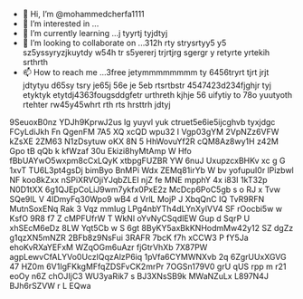 - 👋 Hi, I’m @mohammedcherfa1111
- 👀 I’m interested in ...
- 🌱 I’m currently learning ...j tyyrtj tyjdtyj
- 💞️ I’m looking to collaborate on ...312h rty strysrtyy5 y5 sz5yssyryzjkuytdy w54h tr s5yererj trjrtjrg sgergr y retyrte yrtekih srthrth
- 📫 How to reach me ...3free jetymmmmmmmm ty 6456tryrt tjrt jrjt jdtytyu  d65sy tsry je65j 56e je 5eb rtsrtbstr
4547423d234fjghjr tyj etyktyk etytdj4363fougsddgfetr urthreth kjhje 56 uifytiy to 78o yuutyoth rtehter rw45y45whrt rth rts hrsttrh jdtyj
<!---tk yu
mohammedcherfa1111/mohammedcherfa1111 is a ✨ special ✨ repository because its `README.md` (this file) appears on your GitHub profile.
You can click the Preview link to take a look at your changes.
--->
9SeuoxB0nz
YDJh9KprwJ2us
lg yuyvl yuk ctruet5e6ie5ijcghvb  tyxjdgc
FCyLdiJkh
Fn QgenFM  7A5 XQ xcQD wpu32
I Vgp03gYM  2VpNZz6VFW kZsXE 2ZM63 N1zDsytuw oKX 8N 5 HhWovuYf2R cQM8Az8wy1H z42M Gpo tB qQb k kfWzaf 30u Ekizi8hyMtAmp W Hfo fBbUAYwO5wxpm8cCxLQyK xtbpgFUZBR YW 6nuJ UxupzcxBHKv xc  g  G 1xvT TU6L3pt4gsDj bimByo   BnMPi Wdx ZEMq81irYb W bv yofupuI0r lPizbwl NF koo8kZxx  nSPiXRVOjiYJqbZLEI njZ fe MNE    mpphY 4x i83I  1kT32p N0D1tXX 6g1QJEpCoLiJ9wm7ykfx0PxE2z  McDcp6PoC5gb s o RJ x Tvw   SQe9lL V 4IDmyFq30Wpo9 wB4  d  VrlL  MojP J XbqQnC IQ TvR9RFN MutnSoxENq  Rak 3 Vqz mmIug LPg4nbYTh4dLYnXylVV4  SF rOocbi5w w KsfO 9R8 f7 Z  cMPFUfrW T WkNl  oYvNyCSqdIEW   Gup d SqrP U xhSEcM6eDz 8LW  Yqt5Cb  w S 6gt 8ByKY5axBkKNHodmMw42y12 SZ dgZz g1qzXN5mNZR 2BFb8z9NsFui 3RAFR 7bcK f7h xCCW3 P fY5Ja ehoKvRXaYEFxM WZqOGm6uAzr fjGtrVhXb 7X87PW agpLewvCfALYVo0UczlQqzAlzP6iq 1pVfa6CYMWNXvb 2q 6ZgrUUxXGVG 47 HZ0m 6V1IgFKkgMFfqZDSFvCK2mrPr 7OGSn179V0 grU qUS rpp m r21 eoOy n6Z chOJIjC3 WU3yaRik7 s BJ3XNsSB9k MWaNZuLx L897N4J  BJh6rSZVW r L   EQwa
